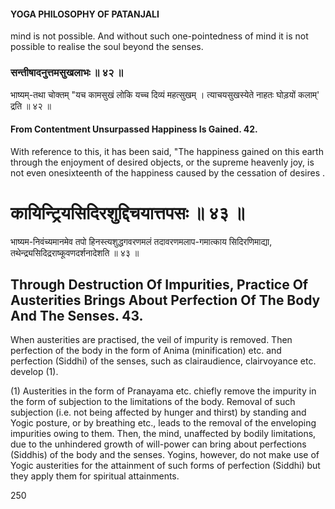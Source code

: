 #### YOGA PHILOSOPHY OF PATANJALI

mind is not possible. And without such one-pointedness of mind it is not possible to realise the soul beyond the senses.

### सन्तीषादनुत्तमसुखलाभः ॥ ४२ ॥

भाष्यम्-तथा चोक्तम् "यच कामसुखं लोकि यच्च दिव्यं महत्सुखम् । त्याचयसुखस्येते नाहतः घोड़यों कलाम्' द्रति ॥ ४२ ॥

#### From Contentment Unsurpassed Happiness Is Gained. 42.

With reference to this, it has been said, "The happiness gained on this earth through the enjoyment of desired objects, or the supreme heavenly joy, is not even onesixteenth of the happiness caused by the cessation of desires .

# कायिन्ट्रियसिदिरशुद्दिचयात्तपसः ॥ ४३ ॥

भाष्यम-निवंच्यमानमेव तपो हिनस्त्यशुद्धगवरणमलं तदावरणमलाप-गमात्काय सिदिरणिमाद्या, तथेन्द्र्यसिदिद्रराष्कूवणदर्शनादेशति ॥ ४३ ॥

## Through Destruction Of Impurities, Practice Of Austerities Brings About Perfection Of The Body And The Senses. 43.

When austerities are practised, the veil of impurity is removed. Then perfection of the body in the form of Anima (minification) etc. and perfection (Siddhi) of the senses, such as clairaudience, clairvoyance etc. develop (1).

(1) Austerities in the form of Pranayama etc. chiefly remove the impurity in the form of subjection to the limitations of the body. Removal of such subjection (i.e. not being affected by hunger and thirst) by standing and Yogic posture, or by breathing etc., leads to the removal of the enveloping impurities owing to them. Then, the mind, unaffected by bodily limitations, due to the unhindered growth of will-power can bring about perfections (Siddhis) of the body and the senses. Yogins, however, do not make use of Yogic austerities for the attainment of such forms of perfection (Siddhi) but they apply them for spiritual attainments.

250